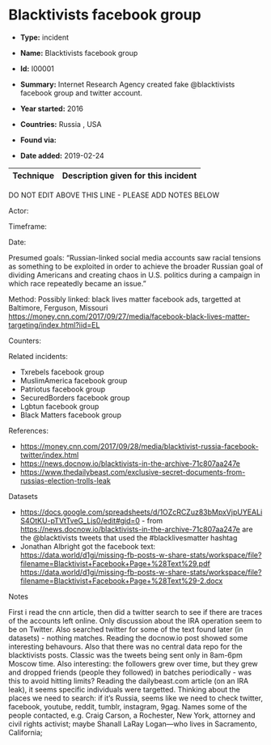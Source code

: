 # Blacktivists facebook group

* **Type:** incident

* **Name:** Blacktivists facebook group

* **Id:** I00001

* **Summary:** Internet Research Agency created fake @blacktivists facebook group and twitter account. 

* **Year started:** 2016

* **Countries:** Russia , USA

* **Found via:** 

* **Date added:** 2019-02-24
 

| Technique | Description given for this incident |
| --------- | ------------------------- |


DO NOT EDIT ABOVE THIS LINE - PLEASE ADD NOTES BELOW

Actor: 

Timeframe: 

Date: 

Presumed goals: “Russian-linked social media accounts saw racial tensions as something to be exploited in order to achieve the broader Russian goal of dividing Americans and creating chaos in U.S. politics during a campaign in which race repeatedly became an issue.”

Method: 
Possibly linked: black lives matter facebook ads, targetted at Baltimore, Ferguson, Missouri https://money.cnn.com/2017/09/27/media/facebook-black-lives-matter-targeting/index.html?iid=EL 

Counters:

Related incidents:

* Txrebels facebook group
* MuslimAmerica facebook group
* Patriotus facebook group
* SecuredBorders facebook group
* Lgbtun facebook group
* Black Matters facebook group

References:
* https://money.cnn.com/2017/09/28/media/blacktivist-russia-facebook-twitter/index.html
* https://news.docnow.io/blacktivists-in-the-archive-71c807aa247e
* https://www.thedailybeast.com/exclusive-secret-documents-from-russias-election-trolls-leak



Datasets

* https://docs.google.com/spreadsheets/d/1OZcRCZuz83bMpxVjpUYEALiS4OtKU-pTVtTveG_Ljs0/edit#gid=0 - from https://news.docnow.io/blacktivists-in-the-archive-71c807aa247e are the @blacktivists tweets that used the #blacklivesmatter hashtag
* Jonathan Albright got the facebook text: https://data.world/d1gi/missing-fb-posts-w-share-stats/workspace/file?filename=Blacktivist+Facebook+Page+%28Text%29.pdf https://data.world/d1gi/missing-fb-posts-w-share-stats/workspace/file?filename=Blacktivist+Facebook+Page+%28Text%29-2.docx 

Notes

First i read the cnn article, then did a twitter search to see if there are traces of the accounts left online.  Only discussion about the IRA operation seem to be on Twitter.  Also searched twitter for some of the text found later (in datasets) - nothing matches. 
Reading the docnow.io post showed some interesting behavours.  Also that there was no central data repo for the blacktivists posts.  Classic was the tweets being sent only in 8am-6pm Moscow time. Also interesting: the followers grew over time, but they grew and dropped friends (people they followed) in batches periodically - was this to avoid hitting limits? 
Reading the dailybeast.com article (on an IRA leak), it seems specific individuals were targetted.  Thinking about the places we need to search: if it’s Russia, seems like we need to check twitter, facebook, youtube, reddit, tumblr, instagram, 9gag. 
Names some of the people contacted, e.g. Craig Carson, a Rochester, New York, attorney and civil rights activist; maybe Shanall LaRay Logan—who lives in Sacramento, California; 


